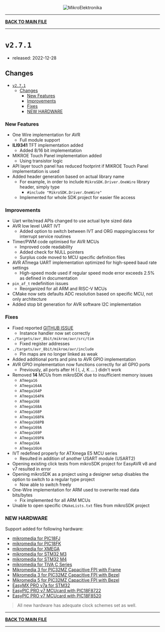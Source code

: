 <p align="center">
  <img src="http://www.mikroe.com/img/designs/beta/logo_small.png?raw=true" alt="MikroElektronika"/>
</p>

---

**[BACK TO MAIN FILE](../../changelog.md)**

---

# `v2.7.1`

+ released: 2022-12-28

## Changes

+ [`v2.7.1`](#v271)
  + [Changes](#changes)
    + [New Features](#new-features)
    + [Improvements](#improvements)
    + [Fixes](#fixes)
    + [NEW HARDWARE](#new-hardware)

### New Features

+ One Wire implementation for AVR
  + Full module support
+ **ILI9341** TFT implementation added
  + Added 8/16 bit implementation
+ MIKROE Touch Panel implementation added
  + Using transistor logic
+ API layer touch panel has reduced footprint if MIKROE Touch Panel implementation is used
+ Added header generation based on actual library name
  + For example, in order to include `MikroSDK.Driver.OneWire` library header, simply type
    + `#include "MikroSDK.Driver.OneWire"`
  + Implemented for whole SDK project for easier file access

### Improvements

+ Uart write/read APIs changed to use actual byte sized data
+ AVR low level UART IVT
  + Added option to switch between IVT and ORG mapping/access for interrupt service routines
+ Timer/PWM code optimised for AVR MCUs
  + Improved code readability
  + Added check for NULL pointers
  + Surplus code moved to MCU specific definition files
+ AVR ATmega UART implementation optimized for high-speed baud rate settings
  + High-speed mode used if regular speed mode error exceeds 2.5% as defined in documentation
+ `pin_af_t` redefinition issues
  + Reorganized for all ARM and RISC-V MCUs
+ CMake now sets defaults ADC resolution based on specific MCU, not only architecture
+ Added stop bit generation for AVR software I2C implementation

### Fixes

+ Fixed reported [GITHUB ISSUE](https://github.com/MikroElektronika/mikrosdk_v2/issues/4)
  + Instance handler now set correctly
+ `./targets/avr_8bit/mikroe/avr/src/tim`
  + Fixed register addresses
+ `./targets/avr_8bit/mikroe/avr/include`
  + Pin maps are no longer linked as weak
+ Added additional ports and pins to AVR GPIO implementation
+ AVR GPIO implementation now functions correctly for all GPIO ports
  + Previously, all ports after H ( I, J, K ... ) didn't work
+ Removed **14** MCUs from mikroSDK due to insufficient memory issues
  + `ATmega16`
  + `ATmega164A`
  + `ATmega164P`
  + `ATmega164PA`
  + `ATmega168`
  + `ATmega168A`
  + `ATmega168P`
  + `ATmega168PA`
  + `ATmega168PB`
  + `ATmega169A`
  + `ATmega169P`
  + `ATmega169PA`
  + `ATmega16A`
  + `ATmega16U4`
+ IVT redefined properly for ATXmega E5 MCU series
  + Resulted in addition of another USART module (USART2)
+ Opening existing click tests from mikroSDK project for EasyAVR v8 and v7 resulted in error
+ Opening mikroSDK as a project using a designer setup disables the option to switch to a regular type project
  + Now able to switch freely
+ One-Wire implementation for ARM used to overwrite read data bits/bytes
  + Fix implemented for all ARM MCUs
+ Unable to open specific `CMakeLists.txt` files from mikroSDK project

### NEW HARDWARE

Support added for following hardware:

+ [mikromedia for PIC18FJ](https://www.mikroe.com/mikromedia-3-pic18fj)
+ [mikromedia for PIC18FK](https://www.mikroe.com/mikromedia-3-pic18fk)
+ [mikromedia for XMEGA](https://www.mikroe.com/mikromedia-3-xmega)
+ [mikromedia for STM32 M3](https://www.mikroe.com/mikromedia-3-stm32f3)
+ [mikromedia for STM32 M4](https://www.mikroe.com/mikromedia-3-stm32f4)
+ [mikromedia for TIVA C Series](https://www.mikroe.com/mikromedia-3-tiva)
+ [Mikromedia 3 for PIC32MZ Capacitive FPI with Frame](https://www.mikroe.com/mikromedia-3-for-pic32mz-capacitive-fpi-with-frame)
+ [Mikromedia 3 for PIC32MZ Capacitive FPI with Bezel](https://www.mikroe.com/mikromedia-3-for-pic32mz-capacitive-fpi-with-bezel)
+ [Mikromedia 5 for PIC32MZ Capacitive FPI with Bezel](https://www.mikroe.com/mikromedia-5-for-pic32mz-capacitive-fpi-with-bezel)
+ [EasyMX PRO v7a for STM32](https://www.mikroe.com/easymx-pro-v7a-for-stm32)
+ [EasyPIC PRO v7 MCUcard with PIC18F8722](https://www.mikroe.com/easypic-pro-v7-pic18f8722)
+ [EasyPIC PRO v7 MCUcard with PIC18F8520](https://www.mikroe.com/easypic-pro-v7-pic18f8520)

> All new hardware has adequate clock schemes set as well.

---

**[BACK TO MAIN FILE](../../changelog.md)**

---
